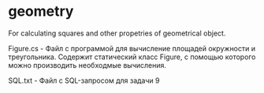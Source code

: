 # geometry
For calculating squares and other propetries of geometrical object.

Figure.cs - Файл с программой для вычисление площадей окружности и треугольника. Содержит статический класс Figure, с помощью которого можно производить необходмые вычисления.

SQL.txt - Файл с SQL-запросом для задачи 9
